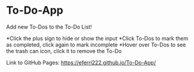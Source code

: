 # To-Do-App

Add new To-Dos to the To-Do List!

*Click the plus sign to hide or show the input
*Click To-Dos to mark them as completed, click again to mark incomplete
*Hover over To-Dos to see the trash can icon, click it to remove the To-Do

Link to GitHub Pages:
https://eferri222.github.io/To-Do-App/
